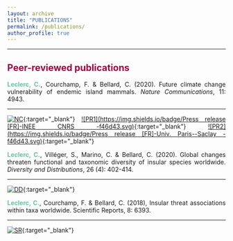 ```yaml
---
layout: archive
title: "PUBLICATIONS"
permalink: /publications/
author_profile: true
---
```

<style> body {text-align: justify} </style> <!-- Justify text. -->

------

## <span style="color:#9e0142">**Peer-reviewed publications**</span>

<span style="color:#66c2a5">**Leclerc, C.**</span>, Courchamp, F. & Bellard, C. (2020). Future climate change vulnerability of endemic island mammals. *Nature Communications*, 11: 4943. <hr class="separation" /> [![NC](https://img.shields.io/badge/DOI-10.1038/s41467--020--18740--x-5e4fa2.svg)](https://doi.org/10.1038/s41467-020-18740-x){:target="_blank"} [![PR1](https://img.shields.io/badge/Press release [FR]-INEE CNRS -f46d43.svg)](https://inee.cnrs.fr/fr/cnrsinfo/le-changement-climatique-menace-les-ecosystemes-insulaires-et-leur-biodiversite-unique){:target="_blank"} [![PR2](https://img.shields.io/badge/Press release [FR]-Univ. Paris--Saclay -f46d43.svg)](https://www.universite-paris-saclay.fr/actualites/vers-une-extinction-despeces-dans-les-iles-du-pacifique-cause-du-changement-climatique){:target="_blank"}

<span style="color:#66c2a5">**Leclerc, C.**</span>, Villéger, S., Marino, C. & Bellard, C. (2020). Global changes threaten functional and taxonomic diversity of insular species worldwide. *Diversity and Distributions*, 26 (4): 402-414. <hr class="separation" /> [![DD](https://img.shields.io/badge/DOI-10.1111/ddi.13024-5e4fa2.svg)](https://doi.org/10.1111/ddi.13024){:target="_blank"}<br>

<span style="color:#66c2a5">**Leclerc, C.**</span>, Courchamp, F. & Bellard, C. (2018), Insular threat associations within taxa worldwide. Scientific Reports, 8: 6393. <hr class="separation" /> [![SR](https://img.shields.io/badge/DOI-10.1038/s41598--018--24733--0-5e4fa2.svg)](https://doi.org/10.1038/s41598-018-24733-0){:target="_blank"}<br>